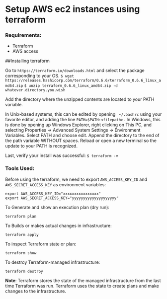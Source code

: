 # Setup AWS ec2 instances using terraform

### Requirements:

- Terraform
- AWS access

##Installing terraform

Go to `https://terraform.io/downloads.html` and select the package corresponding to your OS.
`$ wget https://releases.hashicorp.com/terraform/0.6.6/terraform_0.6.6_linux_amd64.zip`
`$ unzip terraform_0.6.6_linux_amd64.zip -d whatever.directory.you.wish`

Add the directory where the unzipped contents are located to your PATH variable.

In Unix-based systems, this can be edited by opening ` ~/.bashrc` using your favorite editor, and adding the line `PATH=$PATH:<filepath>.`
In Windows, this is done by opening up Windows Explorer, right clicking on This PC, and selecting Properties -> Advanced System Settings -> Environment Variables. Select PATH and choose edit. Append the directory to the end of the path variable WITHOUT spaces.
Reload or open a new terminal so the update to your PATH is recognized.

Last, verify your install was successful:
`$ terraform -v`

### Tools Used:
Before using the terraform, we need to export `AWS_ACCESS_KEY_ID` and `AWS_SECRET_ACCESS_KEY` as environment variables:

```
export AWS_ACCESS_KEY_ID="xxxxxxxxxxxxxxxx"
export AWS_SECRET_ACCESS_KEY="yyyyyyyyyyyyyyyyyyyy"
```
To Generate and show an execution plan (dry run):
```
terraform plan
```
To Builds or makes actual changes in infrastructure:
```
terraform apply
```
To inspect Terraform state or plan:
```
terraform show
```
To destroy Terraform-managed infrastructure:
```
terraform destroy
```
**Note**: Terraform stores the state of the managed infrastructure from the last time Terraform was run. Terraform uses the state to create plans and make changes to the infrastructure.


